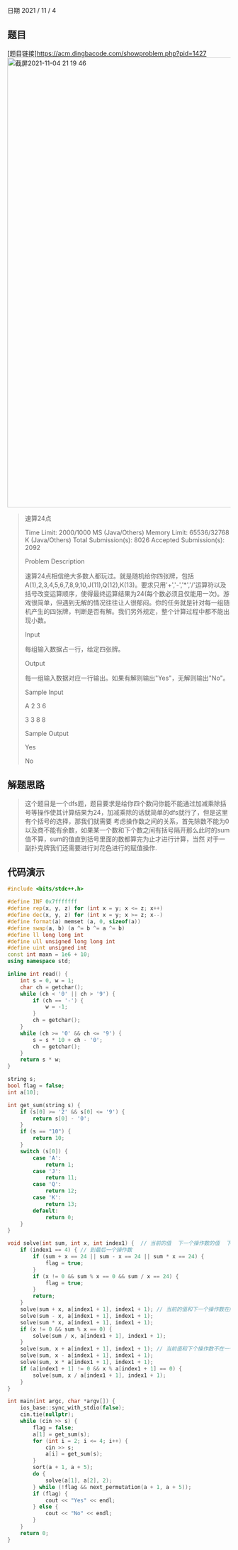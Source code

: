 日期 2021 / 11 / 4
## 题目
[题目链接]<https://acm.dingbacode.com/showproblem.php?pid=1427>
<img width="1014" alt="截屏2021-11-04 21 19 46" src="https://user-images.githubusercontent.com/73943232/140320355-dd698f56-1812-4204-8007-6dbf485a7617.png">

> 速算24点
>
>Time Limit: 2000/1000 MS (Java/Others)    Memory Limit: 65536/32768 K (Java/Others)
Total Submission(s): 8026    Accepted Submission(s): 2092
>
>
>Problem Description
>
>速算24点相信绝大多数人都玩过。就是随机给你四张牌，包括A(1),2,3,4,5,6,7,8,9,10,J(11),Q(12),K(13)。要求只用'+','-','*','/'运算符以及括号改变运算顺序，使得最终运算结果为24(每个数必须且仅能用一次)。游戏很简单，但遇到无解的情况往往让人很郁闷。你的任务就是针对每一组随机产生的四张牌，判断是否有解。我们另外规定，整个计算过程中都不能出现小数。
>
>
>Input
>
>每组输入数据占一行，给定四张牌。
>
> Output
> 
> 每一组输入数据对应一行输出。如果有解则输出"Yes"，无解则输出"No"。
>
>
> Sample Input
> 
> A 2 3 6
> 
> 3 3 8 8
> 
>
> Sample Output
> 
> Yes
> 
> No
 
## 解题思路
> 这个题目是一个dfs题，题目要求是给你四个数问你能不能通过加减乘除括号等操作使其计算结果为24，加减乘除的话就简单的dfs就行了，但是这里有个括号的选择，那我们就需要
> 考虑操作数之间的关系，首先除数不能为0以及商不能有余数，如果某一个数和下个数之间有括号隔开那么此时的sum值不算，sum的值直到括号里面的数都算完为止才进行计算，当然
> 对于一副扑克牌我们还需要进行对花色进行的赋值操作.

## 代码演示
```cpp
#include <bits/stdc++.h>

#define INF 0x7fffffff
#define rep(x, y, z) for (int x = y; x <= z; x++)
#define dec(x, y, z) for (int x = y; x >= z; x--)
#define format(a) memset (a, 0, sizeof(a))
#define swap(a, b) (a ^= b ^= a ^= b)
#define ll long long int
#define ull unsigned long long int 
#define uint unsigned int
const int maxn = 1e6 + 10;
using namespace std;

inline int read() {
	int s = 0, w = 1;
	char ch = getchar();
	while (ch < '0' || ch > '9') {
		if (ch == '-') {
			w = -1;
		}
		ch = getchar();
	}
	while (ch >= '0' && ch <= '9') {
		s = s * 10 + ch - '0';
		ch = getchar();
	}
	return s * w;
}

string s;
bool flag = false;
int a[10];

int get_sum(string s) {
	if (s[0] >= '2' && s[0] <= '9') {
		return s[0] - '0';
	}
	if (s == "10") {
		return 10;
	}
	switch (s[0]) {
		case 'A':
			return 1;
		case 'J':
			return 11;
		case 'Q':
			return 12;
		case 'K':
			return 13;
		default:
			return 0;
	}
}

void solve(int sum, int x, int index1) {  // 当前的值  下一个操作数的值  下一个操作数的索引
	if (index1 == 4) { // 到最后一个操作数
		if (sum + x == 24 || sum - x == 24 || sum * x == 24) {
			flag = true;
		}
		if (x != 0 && sum % x == 0 && sum / x == 24) {
			flag = true;
		}
		return;
	}
	solve(sum + x, a[index1 + 1], index1 + 1); // 当前的值和下一个操作数在同一括号内
	solve(sum - x, a[index1 + 1], index1 + 1);
	solve(sum * x, a[index1 + 1], index1 + 1);
	if (x != 0 && sum % x == 0) {
		solve(sum / x, a[index1 + 1], index1 + 1);
	}
	solve(sum, x + a[index1 + 1], index1 + 1); // 当前值和下个操作数不在一个括号内
	solve(sum, x - a[index1 + 1], index1 + 1);
	solve(sum, x * a[index1 + 1], index1 + 1);
	if (a[index1 + 1] != 0 && x % a[index1 + 1] == 0) {
		solve(sum, x / a[index1 + 1], index1 + 1);
	}
}

int main(int argc, char *argv[]) {
	ios_base::sync_with_stdio(false);
	cin.tie(nullptr);
	while (cin >> s) {
		flag = false;
		a[1] = get_sum(s);
		for (int i = 2; i <= 4; i++) {
			cin >> s;
			a[i] = get_sum(s);
		}
		sort(a + 1, a + 5);
		do {
			solve(a[1], a[2], 2);
		} while (!flag && next_permutation(a + 1, a + 5));
		if (flag) {
			cout << "Yes" << endl;
		} else {
			cout << "No" << endl;
		}
	}
	return 0;
}
```

